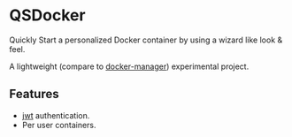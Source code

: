 # QSDocker
Quickly Start a personalized Docker container by using a wizard like look & feel.

A lightweight (compare to [docker-manager](https://github.com/nathanIL/docker-manager)) experimental project.

## Features
* [jwt](http://jwt.io/) authentication.
* Per user containers.
